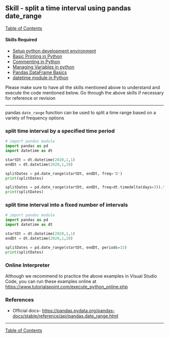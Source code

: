 ## Skill - split a time interval using pandas date_range

[Table of Contents](https://nagasudhir.blogspot.com/2020/04/taming-python-table-of-contents.html)

#### Skills Required
* [Setup python development environment](https://nagasudhir.blogspot.com/2020/04/setup-python-development-environment_14.html)
* [Basic Printing in Python](https://nagasudhir.blogspot.com/2020/04/basic-printing-in-python.html)
* [Commenting in Python](https://nagasudhir.blogspot.com/2020/04/comments-in-python.html)
* [Managing Variables in python](https://nagasudhir.blogspot.com/2020/04/managing-variables-in-python.html)
* [Pandas DataFrame Basics](https://nagasudhir.blogspot.com/2020/05/pandas-dataframe-basics.html)
* [datetime module in Python](https://nagasudhir.blogspot.com/2020/05/datetime-library-in-python.html)

Please make sure to have all the skills mentioned above to understand and execute the code mentioned below. Go through the above skills if necessary for reference or revision

<hr/>

pandas ```date_range``` function can be used to split a time range based on a variety of frequency options


### split time interval by a specified time period
```python
# import pandas module
import pandas as pd
import datetime as dt

startDt = dt.datetime(2020,1,1)
endDt = dt.datetime(2020,1,20)

splitDates = pd.date_range(startDt, endDt, freq='D')
print(splitDates)

splitDates = pd.date_range(startDt, endDt, freq=dt.timedelta(days=3)).tolist()
print(splitDates)
```

### split time interval into a fixed number of intervals
```python
# import pandas module
import pandas as pd
import datetime as dt

startDt = dt.datetime(2020,1,1)
endDt = dt.datetime(2020,1,20)

splitDates = pd.date_range(startDt, endDt, periods=15)
print(splitDates)
```

### Online Interpreter
Although we recommend to practice the above examples in Visual Studio Code, you can run these examples online at https://www.tutorialspoint.com/execute_python_online.php

### References
* Official docs- https://pandas.pydata.org/pandas-docs/stable/reference/api/pandas.date_range.html
<hr/>

[Table of Contents](https://nagasudhir.blogspot.com/2020/04/taming-python-table-of-contents.html)
<!--stackedit_data:
eyJoaXN0b3J5IjpbMTU4MDI2NTQ1NywxNTg1MzM0NzA0XX0=
-->